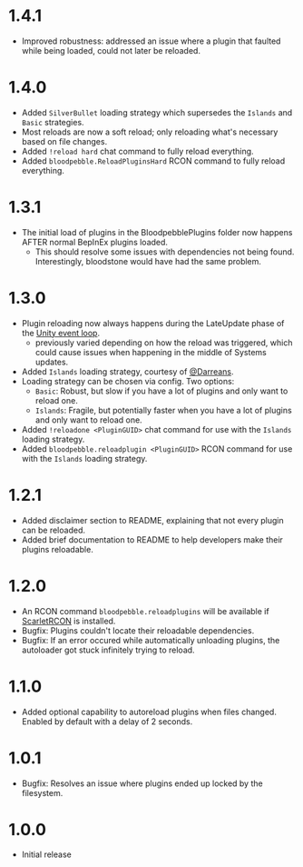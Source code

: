 # 1.4.1
- Improved robustness: addressed an issue where a plugin that faulted while being loaded, could not later be reloaded.

# 1.4.0
- Added `SilverBullet` loading strategy which supersedes the `Islands` and `Basic` strategies.
- Most reloads are now a soft reload; only reloading what's necessary based on file changes.
- Added `!reload hard` chat command to fully reload everything.
- Added `bloodpebble.ReloadPluginsHard` RCON command to fully reload everything.

# 1.3.1
- The initial load of plugins in the BloodpebblePlugins folder now happens AFTER normal BepInEx plugins loaded.
  - This should resolve some issues with dependencies not being found. Interestingly, bloodstone would have had the same problem.

# 1.3.0
- Plugin reloading now always happens during the LateUpdate phase of the [Unity event loop](https://docs.unity3d.com/Manual/execution-order.html).
  - previously varied depending on how the reload was triggered, which could cause issues when happening in the middle of Systems updates.
- Added `Islands` loading strategy, courtesy of [@Darreans](https://github.com/Darreans).
- Loading strategy can be chosen via config. Two options:
  - `Basic`: Robust, but slow if you have a lot of plugins and only want to reload one.
  - `Islands`: Fragile, but potentially faster when you have a lot of plugins and only want to reload one.
- Added `!reloadone <PluginGUID>` chat command for use with the `Islands` loading strategy.
- Added `bloodpebble.reloadplugin <PluginGUID>` RCON command for use with the `Islands` loading strategy.

# 1.2.1
- Added disclaimer section to README, explaining that not every plugin can be reloaded.
- Added brief documentation to README to help developers make their plugins reloadable.

# 1.2.0
- An RCON command `bloodpebble.reloadplugins` will be available if [ScarletRCON](https://thunderstore.io/c/v-rising/p/ScarletMods/ScarletRCON/) is installed.
- Bugfix: Plugins couldn't locate their reloadable dependencies.
- Bugfix: If an error occured while automatically unloading plugins, the autoloader got stuck infinitely trying to reload.

# 1.1.0
- Added optional capability to autoreload plugins when files changed. Enabled by default with a delay of 2 seconds.

# 1.0.1
- Bugfix: Resolves an issue where plugins ended up locked by the filesystem.

# 1.0.0
- Initial release